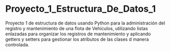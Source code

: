 # Proyecto_1_Estructura_De_Datos_1
Proyecto 1 de estructura de datos usando Python para la administración del registro y mantenimiento de una flota de Vehículos, utilizando listas enlazadas para organizar los registros de mantenimiento y aplicando getters y setters para gestionar los atributos de las clases d manera controlada. 

